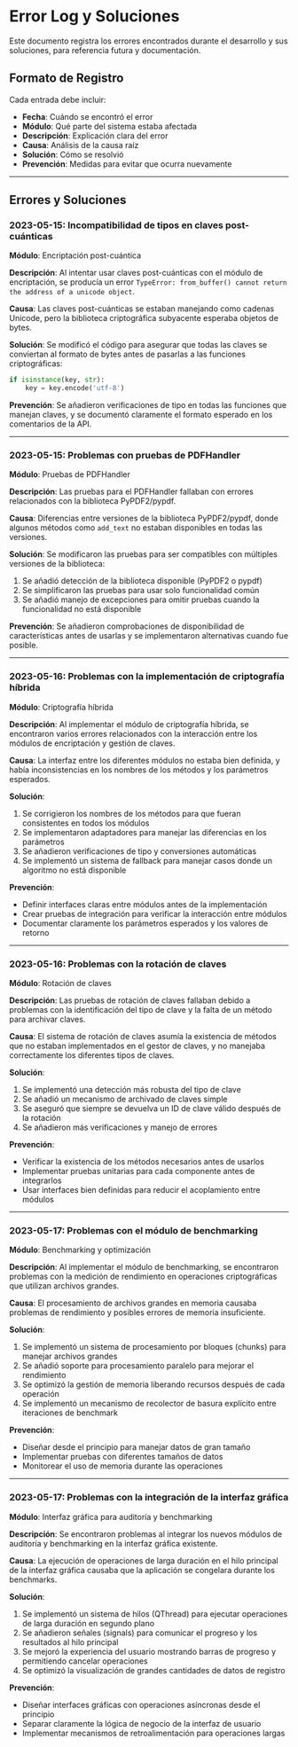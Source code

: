 # Error Log y Soluciones

Este documento registra los errores encontrados durante el desarrollo y sus soluciones, para referencia futura y documentación.

## Formato de Registro

Cada entrada debe incluir:
- **Fecha**: Cuándo se encontró el error
- **Módulo**: Qué parte del sistema estaba afectada
- **Descripción**: Explicación clara del error
- **Causa**: Análisis de la causa raíz
- **Solución**: Cómo se resolvió
- **Prevención**: Medidas para evitar que ocurra nuevamente

---

## Errores y Soluciones

### 2023-05-15: Incompatibilidad de tipos en claves post-cuánticas

**Módulo**: Encriptación post-cuántica

**Descripción**:
Al intentar usar claves post-cuánticas con el módulo de encriptación, se producía un error `TypeError: from_buffer() cannot return the address of a unicode object`.

**Causa**:
Las claves post-cuánticas se estaban manejando como cadenas Unicode, pero la biblioteca criptográfica subyacente esperaba objetos de bytes.

**Solución**:
Se modificó el código para asegurar que todas las claves se conviertan al formato de bytes antes de pasarlas a las funciones criptográficas:

```python
if isinstance(key, str):
    key = key.encode('utf-8')
```

**Prevención**:
Se añadieron verificaciones de tipo en todas las funciones que manejan claves, y se documentó claramente el formato esperado en los comentarios de la API.

---

### 2023-05-15: Problemas con pruebas de PDFHandler

**Módulo**: Pruebas de PDFHandler

**Descripción**:
Las pruebas para el PDFHandler fallaban con errores relacionados con la biblioteca PyPDF2/pypdf.

**Causa**:
Diferencias entre versiones de la biblioteca PyPDF2/pypdf, donde algunos métodos como `add_text` no estaban disponibles en todas las versiones.

**Solución**:
Se modificaron las pruebas para ser compatibles con múltiples versiones de la biblioteca:
1. Se añadió detección de la biblioteca disponible (PyPDF2 o pypdf)
2. Se simplificaron las pruebas para usar solo funcionalidad común
3. Se añadió manejo de excepciones para omitir pruebas cuando la funcionalidad no está disponible

**Prevención**:
Se añadieron comprobaciones de disponibilidad de características antes de usarlas y se implementaron alternativas cuando fue posible.

---

### 2023-05-16: Problemas con la implementación de criptografía híbrida

**Módulo**: Criptografía híbrida

**Descripción**:
Al implementar el módulo de criptografía híbrida, se encontraron varios errores relacionados con la interacción entre los módulos de encriptación y gestión de claves.

**Causa**:
La interfaz entre los diferentes módulos no estaba bien definida, y había inconsistencias en los nombres de los métodos y los parámetros esperados.

**Solución**:
1. Se corrigieron los nombres de los métodos para que fueran consistentes en todos los módulos
2. Se implementaron adaptadores para manejar las diferencias en los parámetros
3. Se añadieron verificaciones de tipo y conversiones automáticas
4. Se implementó un sistema de fallback para manejar casos donde un algoritmo no está disponible

**Prevención**:
- Definir interfaces claras entre módulos antes de la implementación
- Crear pruebas de integración para verificar la interacción entre módulos
- Documentar claramente los parámetros esperados y los valores de retorno

---

### 2023-05-16: Problemas con la rotación de claves

**Módulo**: Rotación de claves

**Descripción**:
Las pruebas de rotación de claves fallaban debido a problemas con la identificación del tipo de clave y la falta de un método para archivar claves.

**Causa**:
El sistema de rotación de claves asumía la existencia de métodos que no estaban implementados en el gestor de claves, y no manejaba correctamente los diferentes tipos de claves.

**Solución**:
1. Se implementó una detección más robusta del tipo de clave
2. Se añadió un mecanismo de archivado de claves simple
3. Se aseguró que siempre se devuelva un ID de clave válido después de la rotación
4. Se añadieron más verificaciones y manejo de errores

**Prevención**:
- Verificar la existencia de los métodos necesarios antes de usarlos
- Implementar pruebas unitarias para cada componente antes de integrarlos
- Usar interfaces bien definidas para reducir el acoplamiento entre módulos

---

### 2023-05-17: Problemas con el módulo de benchmarking

**Módulo**: Benchmarking y optimización

**Descripción**:
Al implementar el módulo de benchmarking, se encontraron problemas con la medición de rendimiento en operaciones criptográficas que utilizan archivos grandes.

**Causa**:
El procesamiento de archivos grandes en memoria causaba problemas de rendimiento y posibles errores de memoria insuficiente.

**Solución**:
1. Se implementó un sistema de procesamiento por bloques (chunks) para manejar archivos grandes
2. Se añadió soporte para procesamiento paralelo para mejorar el rendimiento
3. Se optimizó la gestión de memoria liberando recursos después de cada operación
4. Se implementó un mecanismo de recolector de basura explícito entre iteraciones de benchmark

**Prevención**:
- Diseñar desde el principio para manejar datos de gran tamaño
- Implementar pruebas con diferentes tamaños de datos
- Monitorear el uso de memoria durante las operaciones

---

### 2023-05-17: Problemas con la integración de la interfaz gráfica

**Módulo**: Interfaz gráfica para auditoría y benchmarking

**Descripción**:
Se encontraron problemas al integrar los nuevos módulos de auditoría y benchmarking en la interfaz gráfica existente.

**Causa**:
La ejecución de operaciones de larga duración en el hilo principal de la interfaz gráfica causaba que la aplicación se congelara durante los benchmarks.

**Solución**:
1. Se implementó un sistema de hilos (QThread) para ejecutar operaciones de larga duración en segundo plano
2. Se añadieron señales (signals) para comunicar el progreso y los resultados al hilo principal
3. Se mejoró la experiencia del usuario mostrando barras de progreso y permitiendo cancelar operaciones
4. Se optimizó la visualización de grandes cantidades de datos de registro

**Prevención**:
- Diseñar interfaces gráficas con operaciones asíncronas desde el principio
- Separar claramente la lógica de negocio de la interfaz de usuario
- Implementar mecanismos de retroalimentación para operaciones largas

